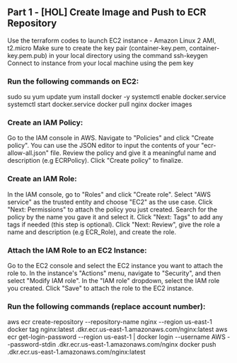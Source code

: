 ## Part 1 - [HOL] Create Image and Push to ECR Repository

Use the terraform codes to launch EC2 instance - Amazon Linux 2 AMI, t2.micro
Make sure to create the key pair (container-key.pem, container-key.pem.pub) in your local directory using the command ssh-keygen
Connect to instance from your local machine using the pem key

### Run the following commands on EC2:

sudo su
yum update
yum install docker -y
systemctl enable docker.service
systemctl start docker.service
docker pull nginx
docker images


### Create an IAM Policy:

Go to the IAM console in AWS.
Navigate to "Policies" and click "Create policy".
You can use the JSON editor to input the contents of your "ecr-allow-all.json" file.
Review the policy and give it a meaningful name and description (e.g ECRPolicy).
Click "Create policy" to finalize.

### Create an IAM Role:

In the IAM console, go to "Roles" and click "Create role".
Select "AWS service" as the trusted entity and choose "EC2" as the use case.
Click "Next: Permissions" to attach the policy you just created.
Search for the policy by the name you gave it and select it.
Click "Next: Tags" to add any tags if needed (this step is optional).
Click "Next: Review", give the role a name and description (e.g ECR_Role), and create the role.

### Attach the IAM Role to an EC2 Instance:

Go to the EC2 console and select the EC2 instance you want to attach the role to.
In the instance's "Actions" menu, navigate to "Security", and then select "Modify IAM role".
In the "IAM role" dropdown, select the IAM role you created.
Click "Save" to attach the role to the EC2 instance.

### Run the following commands (replace account number):

aws ecr create-repository --repository-name nginx --region us-east-1
docker tag nginx:latest <aws account id>.dkr.ecr.us-east-1.amazonaws.com/nginx:latest
aws ecr get-login-password --region us-east-1 | docker login --username AWS --password-stdin <aws account id>.dkr.ecr.us-east-1.amazonaws.com/nginx
docker push <aws account id>.dkr.ecr.us-east-1.amazonaws.com/nginx:latest
